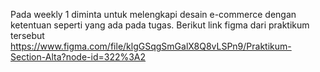 Pada weekly 1 diminta untuk melengkapi desain e-commerce dengan ketentuan seperti yang ada pada tugas. Berikut link figma dari praktikum tersebut
https://www.figma.com/file/klgGSqgSmGalX8Q8vLSPn9/Praktikum-Section-Alta?node-id=322%3A2
